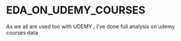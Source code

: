 # EDA_ON_UDEMY_COURSES
As we all are used too with UDEMY , I've done full analysis on udemy courses data
